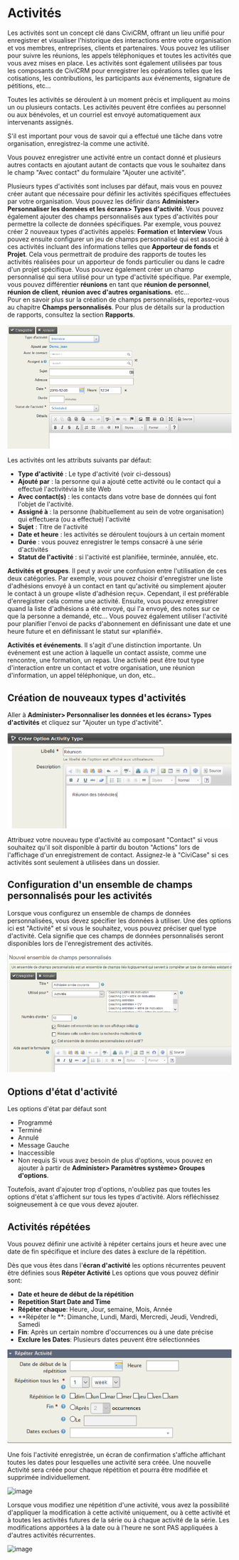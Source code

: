 Activités
==========

Les activités sont un concept clé dans CiviCRM, offrant un lieu unifié pour enregistrer et visualiser
l'historique des interactions entre votre organisation et vos membres, entreprises, clients 
et partenaires. Vous pouvez les utiliser pour suivre les réunions, les appels téléphoniques et 
toutes les activités que vous avez mises en place. Les activités sont également utilisées par tous
les composants de CiviCRM pour enregistrer les opérations telles que les cotisations, les contributions,
les participants aux événements, signature de pétitions, etc...

Toutes les activités se déroulent à un moment précis et impliquent au moins un ou plusieurs contacts. 
Les activités peuvent être confiées au personnel ou aux bénévoles, et un courriel est envoyé automatiquement
aux intervenants assignés.

S'il est important pour vous de savoir qui a effectué une tâche dans votre organisation, enregistrez-la comme une activité.

Vous pouvez enregistrer une activité entre un contact donné et plusieurs autres contacts en ajoutant 
autant de contacts que vous le souhaitez dans le champ "Avec contact" du formulaire "Ajouter une activité".

Plusieurs types d'activités sont incluses par défaut, mais vous en pouvez créer autant que nécessaire pour
définir les activités spécifiques effectuées par votre organisation. Vous pouvez les définir dans 
**Administer> Personnaliser les données et les écrans> Types d'activité**. 
Vous pouvez également ajouter des champs personnalisés aux types d'activités pour permettre la collecte de
données spécifiques. Par exemple, vous pouvez créer 2 nouveaux types d'activités appelés: **Formation** et
**Interview** Vous pouvez ensuite configurer un jeu de champs personnalisé qui est associé à ces activités
incluant des informations telles que **Apporteur de fonds** et **Projet**. Cela vous permettrait de produire
des rapports de toutes les activités réalisées pour un apporteur de fonds particulier ou dans le cadre d'un 
projet spécifique. 
Vous pouvez également créer un champ personnalisé qui sera utilisé pour un type d'activité spécifique. 
Par exemple, vous pouvez différentier **réunions** en tant que **réunion de personnel**, **réunion de client**,
**réunion avec d'autres organisations.** etc...  
Pour en savoir plus sur la création de champs personnalisés, reportez-vous au chapitre **Champs personnalisés**.
Pour plus de détails sur la production de rapports, consultez la section **Rapports**. 

![image](../img/Fr_activite_creation.PNG)

Les activités ont les attributs suivants par défaut:

-   **Type d'activité** : Le type d'activité (voir ci-dessous)
-   **Ajouté par** : la personne qui a ajouté cette activité ou le contact qui a effectué l'activitévia le site Web
-   **Avec contact(s)** : les contacts dans votre base de données qui font l'objet de l'activité.
-   **Assigné à** : la personne (habituellement au sein de votre organisation) qui effectuera (ou a effectué) l'activité
-   **Sujet** : Titre de l'activité
-   **Date et heure** : les activités se déroulent toujours à un certain moment
-   **Durée** : vous pouvez enregistrer le temps consacré à une série d'activités
-   **Statut de l'activité** : si l'activité est planifiée, terminée, annulée, etc.

**Activités et groupes**. Il peut y avoir une confusion entre l'utilisation de ces deux catégories.
Par exemple, vous pouvez choisir d'enregistrer une liste d'adhésions envoyé à un contact en tant qu'activité
ou simplement ajouter le contact à un groupe «liste d'adhésion reçu». Cependant, il est préférable d'enregistrer
cela comme une activité. Ensuite, vous pouvez enregistrer quand la liste d'adhésions a été envoyé, qui l'a envoyé,
des notes sur ce que la personne a demandé, etc... Vous pouvez également utiliser l'activité pour planifier
l'envoi de packs d'abonnement en définissant une date et une heure future et en définissant le statut sur «planifié».

**Activités et événements**.  Il s'agit d'une distinction importante. Un événement est une action à laquelle 
un contact assiste, comme une rencontre, une formation, un repas. Une activité peut être tout type d'interaction
entre un contact et votre organisation, une réunion d'information, un appel téléphonique, un don, etc..

Création de nouveaux types d'activités
---------------------------
Aller à  **Administer> Personnaliser les données et les écrans> Types d'activités** et cliquez sur "Ajouter un type d'activité".

![image](../img/Fr_activite_type_activite.PNG)

Attribuez votre nouveau type d'activité au composant "Contact" si vous souhaitez qu'il soit disponible à partir
du bouton "Actions" lors de l'affichage d'un enregistrement de contact. Assignez-le à "CiviCase" si ces activités
sont seulement à utilisées dans un dossier.

Configuration d'un ensemble de champs personnalisés pour les activités
-------------------------------------------
Lorsque vous configurez un ensemble de champs de données personnalisées, vous devez spécifier les données à utiliser. 
Une des options ici est "Activité" et si vous le souhaitez, vous pouvez préciser quel type d'activité. 
Cela signifie que ces champs de données personnalisés seront disponibles lors de l'enregistrement des activités. 

![image](../img/Fr_activite_champ_personnalise.PNG)

Options d'état d'activité
-----------------------

Les options d'état par défaut sont

-   Programmé
-   Terminé
-   Annulé
-   Message Gauche
-   Inaccessible
-   Non requis
Si vous avez besoin de plus d'options, vous pouvez en ajouter à partir de **Administer> Paramètres système> Groupes d'options**.

Toutefois, avant d'ajouter trop d'options, n'oubliez pas que toutes les options d'état s'affichent sur tous 
les types d'activité. Alors réfléchissez soigneusement à ce que vous devez ajouter.

Activités répétées
----------------------

Vous pouvez définir une activité à répéter certains jours et heure avec une date de fin spécifique et inclure
des dates à exclure de la répétition.

Dès que vous êtes dans l'**écran d'activité** les options récurrentes peuvent être définies sous **Répéter Activité** 
Les options que vous pouvez définir sont:

-   **Date et heure de début de la répétition**
-   **Repetition Start Date and Time**
-   **Répéter chaque**: Heure, Jour, semaine, Mois, Année
-   **Répéter le **: Dimanche, Lundi, Mardi, Mercredi, Jeudi, Vendredi, Samedi
-   **Fin**: Après un certain nombre d'occurrences ou à une date précise
-   **Exclure les Dates**: Plusieurs dates peuvent être sélectionnées

![repeter activité](../img/Fr_activite_repeter.PNG)

Une fois l'activité enregistrée, un écran de confirmation s'affiche affichant toutes les dates pour lesquelles 
une activité sera créée. Une nouvelle Activité sera créée pour chaque répétition et pourra être modifiée et
supprimée individuellement.

![image](../img/repeatscreen.png)

Lorsque vous modifiez une répétition d'une activité, vous avez la possibilité d'appliquer la modification à
cette activité uniquement, ou à cette activité et à toutes les activités futures de la série ou à chaque 
activité de la série. Les modifications apportées à la date ou à l'heure ne sont PAS appliquées à d'autres activités récurrentes.

![image](../img/reoccurringscreenedits.png)

